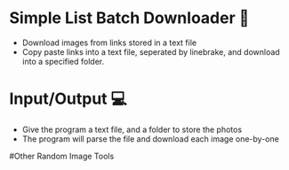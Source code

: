 # Simple List Batch Downloader 🌈  
* Download images from links stored in a text file
* Copy paste links into a text file, seperated by linebrake, and download into a specified folder.
# Input/Output 💻
* Give the program a text file, and a folder to store the photos
* The program will parse the file and download each image one-by-one

#Other Random Image Tools
